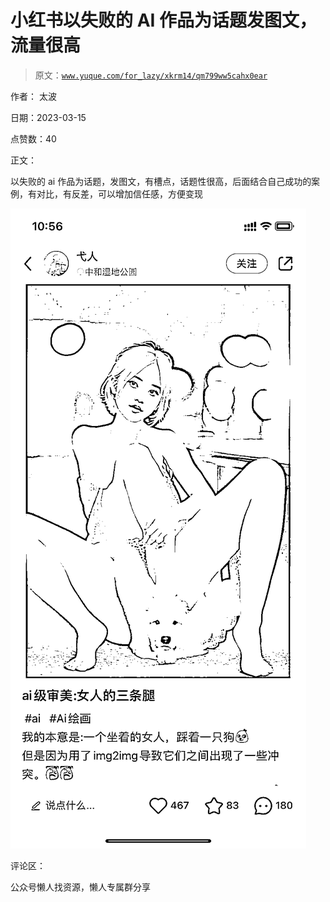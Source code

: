 # 小红书以失败的 AI 作品为话题发图文，流量很高

> 原文：[`www.yuque.com/for_lazy/xkrm14/qm799ww5cahx0ear`](https://www.yuque.com/for_lazy/xkrm14/qm799ww5cahx0ear)



作者： 太波



日期：2023-03-15



点赞数：40



正文：



以失败的 ai 作品为话题，发图文，有槽点，话题性很高，后面结合自己成功的案例，有对比，有反差，可以增加信任感，方便变现



![](img/9b65d436a53e07969677e7d8b37c76c8.png)  

评论区：



公众号懒人找资源，懒人专属群分享

</ne-p>